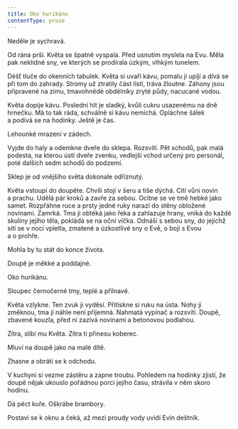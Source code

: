 ```yaml
---
title: Oko hurikánu
contentType: prose
---
```


<section>

Neděle je sychravá.

Od rána prší. Květa se špatně vyspala. Před usnutím myslela na Evu. Měla pak neklidné sny, ve kterých se prodírala úzkým, vlhkým tunelem.

Déšť tluče do okenních tabulek. Květa si uvaří kávu, pomalu ji upíjí a dívá se při tom do zahrady. Stromy už ztratily část listí, tráva žloutne. Záhony jsou připravené na zimu, tmavohnědé obdélníky zryté půdy, nacucané vodou.

Květa dopije kávu. Poslední hlt je sladký, kvůli cukru usazenému na dně hrnečku. Má to tak ráda, schválně si kávu nemíchá. Opláchne šálek a podívá se na hodinky. Ještě je čas.

Lehounké mrazení v zádech.

Vyjde do haly a odemkne dveře do sklepa. Rozsvítí. Pět schodů, pak malá podesta, na kterou ústí dveře zvenku, vedlejší vchod určený pro personál, poté dalších sedm schodů do podzemí.

Sklep je od vnějšího světa dokonale odříznutý.

Květa vstoupí do doupěte. Chvíli stojí v šeru a tiše dýchá. Cítí vůni novin a prachu. Udělá pár kroků a zavře za sebou. Ocitne se ve tmě hebké jako samet. Rozpřáhne ruce a prsty jedné ruky narazí do stěny obložené novinami. Zamrká. Tma ji obtéká jako řeka a zahlazuje hrany, vniká do každé skuliny jejího těla, pokládá se na oční víčka. Odnáší s sebou sny, do jejichž sítí se v noci vpletla, zmatené a úzkostlivé sny o Evě, o boji s Evou a o prohře.

Mohla by tu stát do konce života.

Doupě je měkké a poddajné.

Oko hurikánu.

Sloupec černočerné tmy, teplé a přilnavé.

Květa vzlykne. Ten zvuk ji vyděsí. Přitiskne si ruku na ústa. Nohy jí změknou, tma jí náhle není příjemná. Nahmatá vypínač a rozsvítí. Doupě, zbavené kouzla, před ní zazívá novinami a betonovou podlahou.

Zítra, slíbí mu Květa. Zítra ti přinesu koberec.

Mluví na doupě jako na malé dítě.

Zhasne a obrátí se k odchodu.

V kuchyni si vezme zástěru a zapne troubu. Pohledem na hodinky zjistí, že doupě nějak ukouslo pořádnou porci jejího času, strávila v něm skoro hodinu.

Dá péct kuře. Oškrábe brambory.

Postaví se k oknu a čeká, až mezi proudy vody uvidí Evin deštník.

</section>
